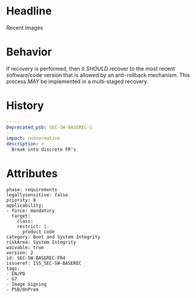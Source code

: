 # Headline 
Recent Images

# Behavior
If recovery is performed, then it _SHOULD_ recover to the most recent software/code version that is allowed by an anti-rollback mechanism. This process _MAY_ be implemented in a multi-staged recovery.

# History

```yaml
-----
Deprecated_psb: SEC-SW-BASEREC-1
---
impact: nonnormative
description: >
  Break into discrete FR's

```

# Attributes

    phase: requirements
    legallysensitive: false
    priority: 8
    applicability:
    - force: mandatory
      target:
        class: 
        restrict: |-
          product code
    category: Boot and System Integrity
    riskArea: System Integrity
    waivable: true
    version: 2
    id: SEC-SW-BASEREC-FR4
    issueref: ISS_SEC-SW-BASEREC
    tags:
    - EN/PD
    - G7
    - Image Signing
    - PSB/OnPrem

